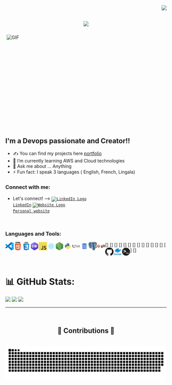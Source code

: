 <img align="right" src="https://visitor-badge.laobi.icu/badge?page_id=felicien-misseba.felicien-misseba" />

<h1 align="center">
    <img src="https://readme-typing-svg.herokuapp.com/?font=Righteous&size=35&center=true&vCenter=true&width=500&height=70&duration=4000&lines=Hi+There!+👋;+I'm+Felicien+Misseba+!;" />
</h1>

 <img align="right" alt="GIF" src="https://github.com/arsentieva/arsentieva/blob/main/code.gif?raw=true" width="500" height="320" />


## I'm a Devops passionate and Creator!!
- ✍ You can find my projects here [portfolio]
- 🌱 I’m currently learning AWS and Cloud technologies
- 💬 Ask me about ... Anything
- ⚡ Fun fact: I speak 3 languages ( English, French, Lingala)


###  Connect with me:
-  Let's connect! --> <code><a href="https://www.linkedin.com/in/felicien-misseba/" target="_blank" title="LinkedIn Profile"><img alt="LinkedIn Logo" width="22" src="https://cdn4.iconfinder.com/data/icons/colorful-guache-social-media-logos-1/159/social-media_linkedin-512.png"> LinkedIn</a></code> <code><a href="https://felicienmisseba.link" target="_blank" title="Website Profile"><img alt="Website Logo" width="22" src="https://cdn3.iconfinder.com/data/icons/colorful-guache-social-media-logos-1/159/social-media_web-256.png"> Personal website</a></code>

<br />

### Languages and Tools:

[<img align="left" alt="Visual Studio Code" width="26px" src="https://raw.githubusercontent.com/github/explore/80688e429a7d4ef2fca1e82350fe8e3517d3494d/topics/visual-studio-code/visual-studio-code.png" />]
[<img align="left" alt="HTML5" width="26px" src="https://raw.githubusercontent.com/github/explore/80688e429a7d4ef2fca1e82350fe8e3517d3494d/topics/html/html.png" />]
[<img align="left" alt="CSS3" width="26px" src="https://raw.githubusercontent.com/github/explore/80688e429a7d4ef2fca1e82350fe8e3517d3494d/topics/css/css.png" />]
[<img align="left" alt="CSharp" width="26px" src="https://raw.githubusercontent.com/github/explore/80688e429a7d4ef2fca1e82350fe8e3517d3494d/topics/csharp/csharp.png" />]
[<img align="left" alt="JavaScript" width="26px" src="https://raw.githubusercontent.com/github/explore/80688e429a7d4ef2fca1e82350fe8e3517d3494d/topics/javascript/javascript.png" />]
[<img align="left" alt="React" width="26px" src="https://raw.githubusercontent.com/github/explore/80688e429a7d4ef2fca1e82350fe8e3517d3494d/topics/react/react.png" />]
[<img align="left" alt="Node.js" width="26px" src="https://raw.githubusercontent.com/github/explore/80688e429a7d4ef2fca1e82350fe8e3517d3494d/topics/nodejs/nodejs.png" />]
[<img align="left" alt="python" width="26px" src="https://raw.githubusercontent.com/github/explore/80688e429a7d4ef2fca1e82350fe8e3517d3494d/topics/python/python.png" />]
[<img align="left" alt="flask" width="26px" src="https://raw.githubusercontent.com/github/explore/80688e429a7d4ef2fca1e82350fe8e3517d3494d/topics/flask/flask.png" />]
[<img align="left" alt="SQL" width="26px" src="https://raw.githubusercontent.com/github/explore/80688e429a7d4ef2fca1e82350fe8e3517d3494d/topics/sql/sql.png" />]
[<img align="left" alt="postgreSQL" width="26px" src="https://raw.githubusercontent.com/github/explore/80688e429a7d4ef2fca1e82350fe8e3517d3494d/topics/postgresql/postgresql.png" />]
[<img align="left" alt="Git" width="26px" src="https://raw.githubusercontent.com/github/explore/80688e429a7d4ef2fca1e82350fe8e3517d3494d/topics/git/git.png" />]
[<img align="left" alt="GitHub" width="26px" src="https://raw.githubusercontent.com/github/explore/78df643247d429f6cc873026c0622819ad797942/topics/github/github.png" />]
[<img align="left" alt="Docker" width="26px" src="https://raw.githubusercontent.com/github/explore/80688e429a7d4ef2fca1e82350fe8e3517d3494d/topics/docker/docker.png" />]
[<img align="left" alt="Terminal" width="26px" src="https://raw.githubusercontent.com/github/explore/80688e429a7d4ef2fca1e82350fe8e3517d3494d/topics/terminal/terminal.png" />]

<br />

# 📊 GitHub Stats:
![](https://github-readme-stats.vercel.app/api?username=felicien-misseba&theme=dark&hide_border=true&include_all_commits=false&count_private=true)
![](https://github-readme-streak-stats.herokuapp.com/?user=felicien-misseba&theme=dark&hide_border=true)
![](https://github-readme-stats.vercel.app/api/top-langs/?username=felicien-misseba&theme=dark&hide_border=true&include_all_commits=false&count_private=true&layout=compact)

---
<br />



<div align="center">
  <h2>🐍 Contributions 🐍</h2>
  <br>
  <img alt="snake eating my contributions" src="https://raw.githubusercontent.com/felicien-misseba/felicien-misseba/output/github-contribution-grid-snake.svg" />

  
  <br/>
</div>

[website]: https://felicienmisseba.link/
[linkedin]: https://linkedin.com/in/felicien-misseba
[portfolio]: https://www.felicienmisseba.link/categories/projects/
